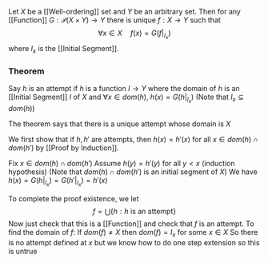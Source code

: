 Let $X$ be a [[Well-ordering]] set and $Y$ be an arbitrary set.
Then for any [[Function]] $G:\mathcal{P}(X\times Y)\to Y$ there is unique $f:X\to Y$ such that
$$
\forall x\in X\quad %quad
f(x)=G(f|_{I_{x}})
$$
where $I_{x}$ is the [[Initial Segment]].

### Theorem
Say $h$ is an attempt if $h$ is a function $I\to Y$ where the domain of $h$ is an [[Initial Segment]] $I$ of $X$ and $\forall x\in dom(h)$, $h(x)=G(h|_{I_{x}})$
(Note that $I_{x}\subseteq dom(h)$)

The theorem says that there is a unique attempt whose domain is $X$ 

We first show that if $h,h'$ are attempts, then $h(x)=h'(x)$ for all $x\in dom(h)\cap dom(h')$ by [[Proof by Induction]].

Fix $x\in dom(h)\cap dom(h')$
Assume $h(y)=h'(y)$ for all $y<x$ (induction hypothesis)
(Note that $dom(h)\cap dom(h')$ is an initial segment of $X$)
We have $h(x)=G(h|_{I_{x}})=G(h'|_{I_{x}})=h'(x)$

To complete the proof existence, we let 
$$
f=\bigcup \{ h:h\text{ is an attempt} \}
$$
Now just check that this is a [[Function]] and check that $f$ is an attempt.
To find the domain of $f$: 
If $dom(f)\neq X$ then $dom(f)=I_{x}$ for some $x\in X$
So there is no attempt defined at $x$ 
but we know how to do one step extension so this is untrue


